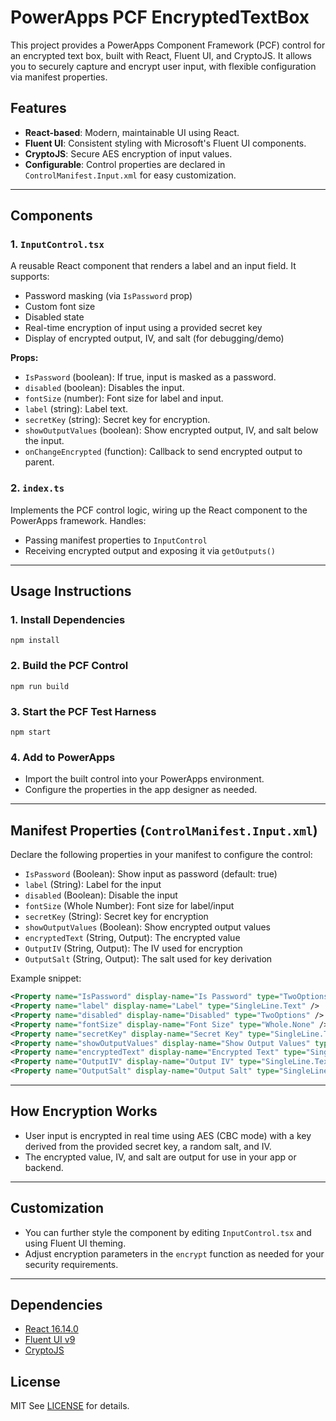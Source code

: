 # PowerApps PCF EncryptedTextBox

This project provides a PowerApps Component Framework (PCF) control for an encrypted text box, built with React, Fluent UI, and CryptoJS. It allows you to securely capture and encrypt user input, with flexible configuration via manifest properties.

## Features

- **React-based**: Modern, maintainable UI using React.
- **Fluent UI**: Consistent styling with Microsoft's Fluent UI components.
- **CryptoJS**: Secure AES encryption of input values.
- **Configurable**: Control properties are declared in `ControlManifest.Input.xml` for easy customization.

---

## Components

### 1. `InputControl.tsx`

A reusable React component that renders a label and an input field. It supports:

- Password masking (via `IsPassword` prop)
- Custom font size
- Disabled state
- Real-time encryption of input using a provided secret key
- Display of encrypted output, IV, and salt (for debugging/demo)

**Props:**

- `IsPassword` (boolean): If true, input is masked as a password.
- `disabled` (boolean): Disables the input.
- `fontSize` (number): Font size for label and input.
- `label` (string): Label text.
- `secretKey` (string): Secret key for encryption.
- `showOutputValues` (boolean): Show encrypted output, IV, and salt below the input.
- `onChangeEncrypted` (function): Callback to send encrypted output to parent.

### 2. `index.ts`

Implements the PCF control logic, wiring up the React component to the PowerApps framework. Handles:

- Passing manifest properties to `InputControl`
- Receiving encrypted output and exposing it via `getOutputs()`

---

## Usage Instructions

### 1. Install Dependencies

```
npm install
```

### 2. Build the PCF Control

```
npm run build
```

### 3. Start the PCF Test Harness

```
npm start
```

### 4. Add to PowerApps

- Import the built control into your PowerApps environment.
- Configure the properties in the app designer as needed.

---

## Manifest Properties (`ControlManifest.Input.xml`)

Declare the following properties in your manifest to configure the control:

- `IsPassword` (Boolean): Show input as password (default: true)
- `label` (String): Label for the input
- `disabled` (Boolean): Disable the input
- `fontSize` (Whole Number): Font size for label/input
- `secretKey` (String): Secret key for encryption
- `showOutputValues` (Boolean): Show encrypted output values
- `encryptedText` (String, Output): The encrypted value
- `OutputIV` (String, Output): The IV used for encryption
- `OutputSalt` (String, Output): The salt used for key derivation

Example snippet:

```xml
<Property name="IsPassword" display-name="Is Password" type="TwoOptions" />
<Property name="label" display-name="Label" type="SingleLine.Text" />
<Property name="disabled" display-name="Disabled" type="TwoOptions" />
<Property name="fontSize" display-name="Font Size" type="Whole.None" />
<Property name="secretKey" display-name="Secret Key" type="SingleLine.Text" />
<Property name="showOutputValues" display-name="Show Output Values" type="TwoOptions" />
<Property name="encryptedText" display-name="Encrypted Text" type="SingleLine.Text" usage="output" />
<Property name="OutputIV" display-name="Output IV" type="SingleLine.Text" usage="output" />
<Property name="OutputSalt" display-name="Output Salt" type="SingleLine.Text" usage="output" />
```

---

## How Encryption Works

- User input is encrypted in real time using AES (CBC mode) with a key derived from the provided secret key, a random salt, and IV.
- The encrypted value, IV, and salt are output for use in your app or backend.

---

## Customization

- You can further style the component by editing `InputControl.tsx` and using Fluent UI theming.
- Adjust encryption parameters in the `encrypt` function as needed for your security requirements.

---

## Dependencies

- [React 16.14.0](https://reactjs.org/)
- [Fluent UI v9](https://react.fluentui.dev/)
- [CryptoJS](https://github.com/brix/crypto-js)

## License

MIT
See [LICENSE](LICENSE) for details.

